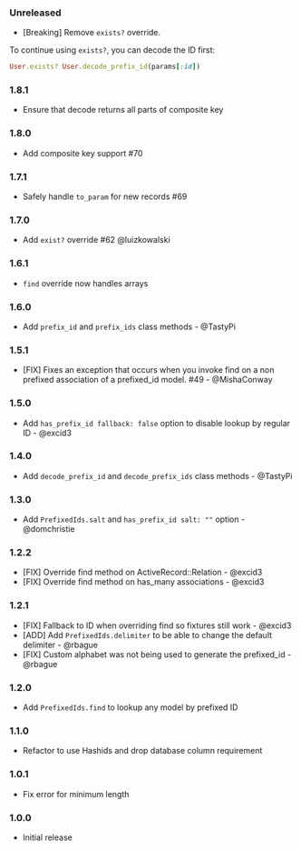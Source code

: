### Unreleased

* [Breaking] Remove `exists?` override.

To continue using `exists?`, you can decode the ID first:

```ruby
User.exists? User.decode_prefix_id(params[:id])
```

### 1.8.1

* Ensure that decode returns all parts of composite key

### 1.8.0

* Add composite key support #70

### 1.7.1

* Safely handle `to_param` for new records #69

### 1.7.0

* Add `exist?` override #62 @luizkowalski

### 1.6.1

* `find` override now handles arrays

### 1.6.0

* Add `prefix_id` and `prefix_ids` class methods - @TastyPi

### 1.5.1

* [FIX] Fixes an exception that occurs when you invoke find on a non prefixed association of a prefixed_id model. #49 - @MishaConway

### 1.5.0

* Add `has_prefix_id fallback: false` option to disable lookup by regular ID - @excid3

### 1.4.0

* Add `decode_prefix_id` and `decode_prefix_ids` class methods - @TastyPi

### 1.3.0

* Add `PrefixedIds.salt` and `has_prefix_id salt: ""` option - @domchristie

### 1.2.2

* [FIX] Override find method on ActiveRecord::Relation - @excid3
* [FIX] Override find method on has_many associations - @excid3

### 1.2.1

* [FIX] Fallback to ID when overriding find so fixtures still work - @excid3
* [ADD] Add `PrefixedIds.delimiter` to be able to change the default delimiter - @rbague
* [FIX] Custom alphabet was not being used to generate the prefixed_id - @rbague

### 1.2.0

* Add `PrefixedIds.find` to lookup any model by prefixed ID

### 1.1.0

* Refactor to use Hashids and drop database column requirement

### 1.0.1

* Fix error for minimum length

### 1.0.0

* Initial release
